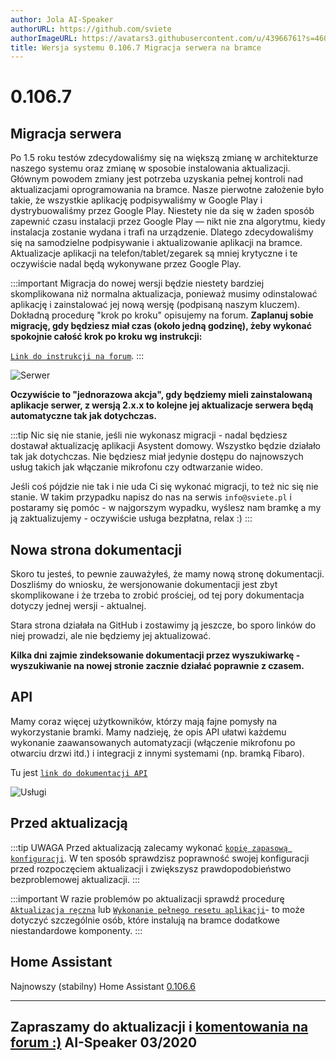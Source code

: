```yaml
---
author: Jola AI-Speaker
authorURL: https://github.com/sviete
authorImageURL: https://avatars3.githubusercontent.com/u/43966761?s=460&v=4
title: Wersja systemu 0.106.7 Migracja serwera na bramce
---
```


#  0.106.7

## Migracja serwera


Po 1.5 roku testów zdecydowaliśmy się na większą zmianę w architekturze naszego systemu oraz zmianę w sposobie instalowania aktualizacji.
Głównym powodem zmiany jest potrzeba uzyskania pełnej kontroli nad aktualizacjami oprogramowania na bramce. Nasze pierwotne założenie było takie, że wszystkie aplikację podpisywaliśmy w Google Play i dystrybuowaliśmy przez Google Play. Niestety nie da się w żaden sposób zapewnić czasu instalacji przez Google Play — nikt nie zna algorytmu, kiedy instalacja zostanie wydana i trafi na urządzenie. Dlatego zdecydowaliśmy się na samodzielne podpisywanie i aktualizowanie aplikacji na bramce. Aktualizacje aplikacji na telefon/tablet/zegarek są mniej krytyczne i te oczywiście nadal będą wykonywane przez Google Play.

:::important
Migracja do nowej wersji będzie niestety bardziej skomplikowana niż normalna aktualizacja, ponieważ musimy odinstalować aplikację i zainstalować jej nową wersję (podpisaną naszym kluczem).
Dokładną procedurę "krok po kroku" opisujemy na forum. **Zaplanuj sobie migrację, gdy będziesz miał czas (około jedną godzinę), żeby wykonać spokojnie całość krok po kroku wg instrukcji:**

[`Link do instrukcji na forum`](https://ai-speaker.discourse.group/t/wip-reczna-akualizacja-serwsiu-ais-dom-na-bramce/299).
:::

![Serwer](/img/en/blog/202003/new_server.png)

**Oczywiście to "jednorazowa akcja", gdy będziemy mieli zainstalowaną aplikacje serwer, z wersją 2.x.x to kolejne jej aktualizacje serwera będą automatyczne tak jak dotychczas.**


:::tip
Nic się nie stanie, jeśli nie wykonasz migracji - nadal będziesz dostawał aktualizację aplikacji Asystent domowy.
Wszystko będzie działało tak jak dotychczas. Nie będziesz miał jedynie dostępu do najnowszych usług takich jak włączanie mikrofonu czy odtwarzanie wideo.

Jeśli coś pójdzie nie tak i nie uda Ci się wykonać migracji, to też nic się nie stanie. W takim przypadku napisz do nas na serwis `info@sviete.pl` i postaramy się pomóc - w najgorszym wypadku, wyślesz nam bramkę a my ją zaktualizujemy - oczywiście usługa bezpłatna, relax :)
:::

## Nowa strona dokumentacji

Skoro tu jesteś, to pewnie zauważyłeś, że mamy nową stronę dokumentacji. Doszliśmy do wniosku, że wersjonowanie dokumentacji jest zbyt skomplikowane i że trzeba to zrobić prościej, od tej pory dokumentacja dotyczy jednej wersji - aktualnej.

Stara strona działała na GitHub i zostawimy ją jeszcze, bo sporo linków do niej prowadzi, ale nie będziemy jej aktualizować.

**Kilka dni zajmie zindeksowanie dokumentacji przez wyszukiwarkę - wyszukiwanie na nowej stronie zacznie działać poprawnie z czasem.**

## API

Mamy coraz więcej użytkowników, którzy mają fajne pomysły na wykorzystanie bramki. Mamy nadzieję, że opis API ułatwi każdemu wykonanie zaawansowanych automatyzacji (włączenie mikrofonu po otwarciu drzwi itd.) i integracji z innymi systemami (np. bramką Fibaro).


Tu jest [`link do dokumentacji API`](/docs/ais_bramka_api_index)

![Usługi](/img/en/frontend/services_2.png)


## Przed aktualizacją

:::tip
UWAGA Przed aktualizacją zalecamy wykonać [`kopię zapasową konfiguracji`](/docs/ais_bramka_configuration_software#kopia-zapasowa-konfiguracji). W ten sposób sprawdzisz poprawność swojej konfiguracji przed rozpoczęciem aktualizacji i zwiększysz prawdopodobieństwo bezproblemowej aktualizacji.
:::

:::important
W razie problemów po aktualizacji sprawdź procedurę [`Aktualizacja ręczna`](/docs/ais_bramka_update_manual) lub [`Wykonanie pełnego resetu aplikacji`](/docs/ais_bramka_reset_ais_step_by_step)- to może dotyczyć szczególnie osób, które instalują na bramce dodatkowe niestandardowe komponenty.
:::


## Home Assistant

Najnowszy (stabilny) Home Assistant <a href="https://www.home-assistant.io/blog/2020/02/26/release-106/" target="_blank">0.106.6</a>


----
Zapraszamy do aktualizacji i [komentowania na forum :)](https://ai-speaker.discourse.group/)
AI-Speaker 03/2020
----
